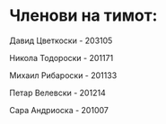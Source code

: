 # Членови на тимот:

Давид Цветкоски - 203105 

Никола Тодороски - 201171  

Михаил Рибароски - 201133

Петар Велевски - 201214

Сара Андриоска - 201007


